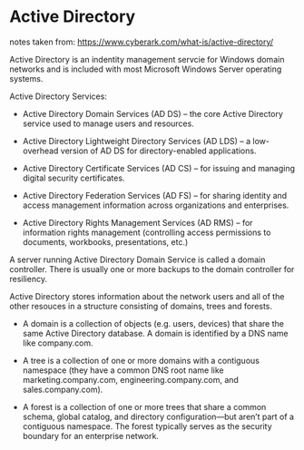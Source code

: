 # Active Directory

notes taken from: <https://www.cyberark.com/what-is/active-directory/>

Active Directory is an indentity management servcie for Windows domain networks and is included with most Microsoft Windows Server operating systems.

Active Directory Services:

- Active Directory Domain Services (AD DS) – the core Active Directory service used to manage users and resources.

- Active Directory Lightweight Directory Services (AD LDS) – a low-overhead version of AD DS for directory-enabled applications.

- Active Directory Certificate Services (AD CS) – for issuing and managing digital security certificates.

- Active Directory Federation Services (AD FS) – for sharing identity and access management information across organizations and enterprises.

- Active Directory Rights Management Services (AD RMS) – for information rights management (controlling access permissions to documents, workbooks, presentations, etc.)

A server running Active Directory Domain Service is called a domain controller. There is usually one or more backups to the domain controller for resiliency.

Active Directory stores information about the network users and all of the other resouces in a structure consisting of domains, trees and forests.

- A domain is a collection of objects (e.g. users, devices) that share the same Active Directory database. A domain is identified by a DNS name like company.com.

- A tree is a collection of one or more domains with a contiguous namespace (they have a common DNS root name like marketing.company.com, engineering.company.com, and sales.company.com).

- A forest is a collection of one or more trees that share a common schema, global catalog, and directory configuration—but aren’t part of a contiguous namespace. The forest typically serves as the security boundary for an enterprise network.

